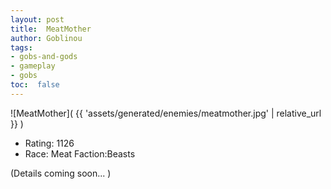 ```yaml
---
layout: post
title:  MeatMother
author: Goblinou
tags:
- gobs-and-gods
- gameplay
- gobs
toc:  false
---
```


![MeatMother]( {{ 'assets/generated/enemies/meatmother.jpg' | relative_url }} )
- Rating: 1126
- Race: Meat  Faction:Beasts

(Details coming soon... )
